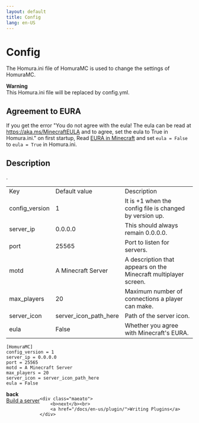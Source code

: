 ```yaml
---
layout: default
title: Config
lang: en-US
---
```

# Config
The Homura.ini file of HomuraMC is used to change the settings of HomuraMC.
<div class="alert alert-warning" role="alert">
	<b>Warning</b><br>
	This Homura.ini file will be replaced by config.yml.
</div>

## Agreement to EURA
If you get the error "You do not agree with the eula! The eula can be read at https://aka.ms/MinecraftEULA and to agree, set the eula to True in Homura.ini." on first startup, Read [EURA in Minecraft](https://aka.ms/MinecraftEULA) and set ``eula = False`` to ``eula = True`` in Homura.ini.

## Description
<table class="table table table-striped">
	<tr>
		<td>Key</td>
		<td>Default value</td>
		<td>Description</td>
	</tr>
	<tr>
		<td>config_version</td>
		<td>1</td>
		<td>It is +1 when the config file is changed by version up.</td>
	</tr>
	<tr>
		<td>server_ip</td>
		<td>0.0.0.0</td>
		<td>This should always remain 0.0.0.0. </td>
	</tr>
	<tr>
		<td>port</td>
		<td>25565</td>
		<td>Port to listen for servers. </td>
	</tr>
	<tr>
		<td>motd</td>
		<td>A Minecraft Server</td>.
		<td>A description that appears on the Minecraft multiplayer screen. </td>
	</tr>
	<tr>
		<td>max_players</td>
		<td>20</td>
		<td>Maximum number of connections a player can make. </td>
	</tr>
	<tr>
		<td>server_icon</td>
		<td>server_icon_path_here</td>
		<td>Path of the server icon. </td>
	</tr>
	<tr>
		<td>eula</td>
		<td>False</td>
		<td>Whether you agree with Minecraft's EURA. </td>
	</tr>
</table>

```
[HomuraMC]
config_version = 1
server_ip = 0.0.0.0
port = 25565
motd = A Minecraft Server
max_players = 20
server_icon = server_icon_path_here
eula = False
```

<div style="display: flex;">
	<div class="maeato">
		<b>back</b><br>
		<a href="/docs/en-us/server/">Build a server</a>
	</div>

	<div class="maeato">
		<b>next</b><br>
		<a href="/docs/en-us/plugin/">Writing Plugins</a>
	</div>
</div>